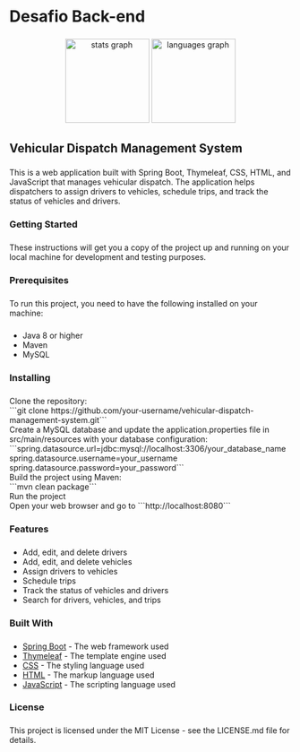 <h1 align="left">Desafio Back-end</h1>

###

<div align="center">
  <img src="https://github-readme-stats.vercel.app/api?hide_title=false&hide_rank=false&show_icons=true&include_all_commits=true&count_private=true&disable_animations=false&theme=github_dark&locale=en&hide_border=true&username=gvom" height="150" alt="stats graph"  />
  <img src="https://github-readme-stats.vercel.app/api/top-langs?locale=pt-br&hide_title=false&layout=compact&card_width=320&langs_count=5&theme=github_dark&hide_border=true&username=gvom" height="150" alt="languages graph"  />
</div>

###

<h2 align="left">Vehicular Dispatch Management System</h2>

###

<p align="left">This is a web application built with Spring Boot, Thymeleaf, CSS, HTML, and JavaScript that manages vehicular dispatch. The application helps dispatchers to assign drivers to vehicles, schedule trips, and track the status of vehicles and drivers.</p>

###

<h3 align="left">Getting Started</h3>

###

<p align="left">These instructions will get you a copy of the project up and running on your local machine for development and testing purposes.</p>

###

<h3 align="left">Prerequisites</h3>

###

<p align="left">To run this project, you need to have the following installed on your machine:</p>

###

<p align="left"><ul><li>Java 8 or higher</li><li>Maven</li><li>MySQL</li></ul></p>

###

<h3 align="left">Installing</h3>

###

<p align="left">Clone the repository:<br>
```git clone https://github.com/your-username/vehicular-dispatch-management-system.git```
<br>Create a MySQL database and update the application.properties file in src/main/resources with your database configuration:
```spring.datasource.url=jdbc:mysql://localhost:3306/your_database_name<br>spring.datasource.username=your_username<br>spring.datasource.password=your_password```
<br>Build the project using Maven:<br>
```mvn clean package```
<br>Run the project<br>Open your web browser and go to 
```http://localhost:8080```
</p>

###

<h3 align="left">Features</h3>

###

<p align="left"><ul><li>Add, edit, and delete drivers</li><li>Add, edit, and delete vehicles</li><li>Assign drivers to vehicles</li><li>Schedule trips</li><li>Track the status of vehicles and drivers</li><li>Search for drivers, vehicles, and trips</li></ul></p>

###

<h3 align="left">Built With</h3>

###

<p align="left"><ul><li><a href="https://spring.io/projects/spring-boot" target="_new">Spring Boot</a> - The web framework used</li><li><a href="https://www.thymeleaf.org/" target="_new">Thymeleaf</a> - The template engine used</li><li><a href="https://developer.mozilla.org/en-US/docs/Web/CSS" target="_new">CSS</a> - The styling language used</li><li><a href="https://developer.mozilla.org/en-US/docs/Web/HTML" target="_new">HTML</a> - The markup language used</li><li><a href="https://developer.mozilla.org/en-US/docs/Web/JavaScript" target="_new">JavaScript</a> - The scripting language used</li></ul></p>

###

<h3 align="left">License</h3>

###

<p align="left">This project is licensed under the MIT License - see the LICENSE.md file for details.</p>

###
